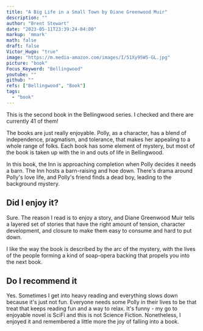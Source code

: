 ```yaml
---
title: "A Big Life in a Small Town by Diane Greenwood Muir"
description: ""
author: "Brent Stewart"
date: "2023-05-11T23:39:24-04:00"
markup: 'mmark'
math: false
draft: false
Victor_Hugo: "true"
image: "https://m.media-amazon.com/images/I/51Xy95W5-GL.jpg"
picture: "book"
Focus_Keyword: "Bellingwood"
youtube: ""
github: ""
refs: ["Bellingwood", "Book"]
tags:
  - "book"
---
```


 This is the second book in the Bellingwood series.  I checked and there are currently 41 of them!
 
 The books are just really enjoyable.  Polly, as a character, has a blend of independence, pragmatism, and tolerance, that makes her appealing to a whole range of folks.  Each book has some element of mystery, but most of the book is taken up with the in and outs of life in Bellingwood.

 In this book, the Inn is approaching completion when Polly decides it needs a barn.  The Inn hosts a barn-raising and hoe down.  There's drama around Polly's love life, and Polly's friend finds a dead boy, leading to the background mystery.

## Did I enjoy it?
Sure.  The reason I read is to enjoy a story, and Diane Greenwood Muir tells a layered set of stories that have the right amount of tension, character development, and closure to make them easy to consume and hard to put down.

I like the way the book is described by the arc of the mystery, with the lives of the people forming a kind of soap-opera backing that propels you into the next book.

 ## Do I recommend it
Yes.  Sometimes I get into heavy reading and everything slows down because it's just not fun.  Everyone needs some Polly in their lives to be that treat that keeps reading fun and a way to relax.  It's funny - my go to enjoyable novel is SciFi and this is not Science Fiction.  Nonetheless, I enjoyed it and remembered a little more the joy of falling into a book.
